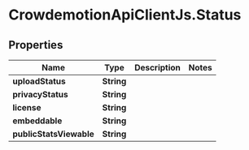 # CrowdemotionApiClientJs.Status

## Properties
Name | Type | Description | Notes
------------ | ------------- | ------------- | -------------
**uploadStatus** | **String** |  | 
**privacyStatus** | **String** |  | 
**license** | **String** |  | 
**embeddable** | **String** |  | 
**publicStatsViewable** | **String** |  | 



